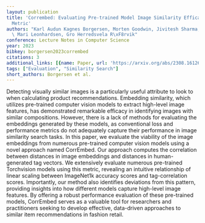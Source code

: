 ```yaml
---
layout: publication
title: 'Corrembed: Evaluating Pre-trained Model Image Similarity Efficacy With A Novel
  Metric'
authors: "Karl Audun Kagnes Borgersen, Morten Goodwin, Jivitesh Sharma, Tobias Aasmoe,\
  \ Mari Leonhardsen, Gro Herredsvela R\xF8rvik"
conference: Lecture Notes in Computer Science
year: 2023
bibkey: borgersen2023corrembed
citations: 3
additional_links: [{name: Paper, url: 'https://arxiv.org/abs/2308.16126'}]
tags: ["Evaluation", "Similarity Search"]
short_authors: Borgersen et al.
---
```

Detecting visually similar images is a particularly useful attribute to look
to when calculating product recommendations. Embedding similarity, which
utilizes pre-trained computer vision models to extract high-level image
features, has demonstrated remarkable efficacy in identifying images with
similar compositions. However, there is a lack of methods for evaluating the
embeddings generated by these models, as conventional loss and performance
metrics do not adequately capture their performance in image similarity search
tasks.
  In this paper, we evaluate the viability of the image embeddings from
numerous pre-trained computer vision models using a novel approach named
CorrEmbed. Our approach computes the correlation between distances in image
embeddings and distances in human-generated tag vectors. We extensively
evaluate numerous pre-trained Torchvision models using this metric, revealing
an intuitive relationship of linear scaling between ImageNet1k accuracy scores
and tag-correlation scores. Importantly, our method also identifies deviations
from this pattern, providing insights into how different models capture
high-level image features.
  By offering a robust performance evaluation of these pre-trained models,
CorrEmbed serves as a valuable tool for researchers and practitioners seeking
to develop effective, data-driven approaches to similar item recommendations in
fashion retail.